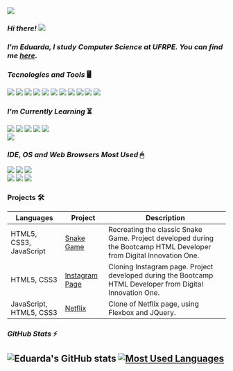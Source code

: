 <img src="https://i.redd.it/m6s5eytp33371.png" />

### _Hi there!_ <img src="https://ib.canaltech.com.br/361132.gif" /> 
### _I'm Eduarda, I study Computer Science at UFRPE. You can find me [here](https://linktr.ee/eduarda.alves)._

### _Tecnologies and Tools_ 🖥

 <img src="https://img.shields.io/badge/Git-F05032?style=for-the-badge&logo=git&logoColor=white" /> <img src="https://img.shields.io/badge/Java-ED8B00?style=for-the-badge&logo=java&logoColor=white" /> 
 <img src="https://img.shields.io/badge/C-00599C?style=for-the-badge&logo=c&logoColor=white" /> <img src="https://img.shields.io/badge/JavaScript-323330?style=for-the-badge&logo=javascript&logoColor=F7DF1E" /> 
 <img src="https://img.shields.io/badge/CSS3-1572B6?style=for-the-badge&logo=css3&logoColor=white" /> <img src="https://img.shields.io/badge/HTML5-E34F26?style=for-the-badge&logo=html5&logoColor=white" /> 
 <img src="https://img.shields.io/badge/.NET-5C2D91?style=for-the-badge&logo=dot-net&logoColor=white" /> <img src="https://img.shields.io/badge/Markdown-000000?style=for-the-badge&logo=markdown&logoColor=white" /> 
 <img src="https://img.shields.io/badge/Bootstrap-563D7C?style=for-the-badge&logo=bootstrap&logoColor=white" /> <img src="https://img.shields.io/badge/Spring-6DB33F?style=for-the-badge&logo=spring&logoColor=white" /> 
 <img src="https://img.shields.io/badge/Microsoft-666666?style=for-the-badge&logo=microsoft&logoColor=white" /> 

### _I'm Currently Learning_ ⏳ 

 <img src="https://img.shields.io/badge/Python-3776AB?style=for-the-badge&logo=python&logoColor=white" /> <img src="https://img.shields.io/badge/C%23-239120?style=for-the-badge&logo=c-sharp&logoColor=white" /> <img src="https://img.shields.io/badge/Java-ED8B00?style=for-the-badge&logo=java&logoColor=white" />
 <img src="https://img.shields.io/badge/MySQL-00000F?style=for-the-badge&logo=mysql&logoColor=white" /> 
 <img src="https://img.shields.io/badge/Microsoft%20SQL%20Sever-CC2927?style=for-the-badge&logo=microsoft%20sql%20server&logoColor=white" />  
 <img src="https://img.shields.io/badge/.NET-5C2D91?style=for-the-badge&logo=dot-net&logoColor=white" />
  

### _IDE, OS and Web Browsers Most Used_ 🖱 

 <img src="https://img.shields.io/badge/Firefox_Browser-FF7139?style=for-the-badge&logo=Firefox-Browser&logoColor=white" /> <img src="https://img.shields.io/badge/Linux_Mint-87CF3E?style=for-the-badge&logo=linux-mint&logoColor=white" /> 
 <img src="https://img.shields.io/badge/Windows-0078D6?style=for-the-badge&logo=windows&logoColor=white" />  
 <img src="https://img.shields.io/badge/Opera-FF1B2D?style=for-the-badge&logo=Opera&logoColor=white" /> <img src="https://img.shields.io/badge/IntelliJIDEA-000000.svg?style=for-the-badge&logo=intellij-idea&logoColor=white" /> 
 <img src="https://img.shields.io/badge/Visual_Studio_Code-0078D4?style=for-the-badge&logo=visual%20studio%20code&logoColor=white" />
 
 ### Projects 🛠

Languages | Project | Description 
---------- | --------------- | ----------
HTML5, CSS3, JavaScript | [Snake Game](https://github.com/saintravi/snakegame) | Recreating the classic Snake Game. Project developed during the Bootcamp HTML Developer from Digital Innovation One.
HTML5, CSS3 | [Instagram Page](https://github.com/saintravi/instagram-inicial) | Cloning Instagram page. Project developed during the Bootcamp HTML Developer from Digital Innovation One.
JavaScript, HTML5, CSS3 | [Netflix](https://github.com/saintravi/netflix-layout) | Clone of Netflix page, using Flexbox and JQuery.



### _GitHub Stats_ ⚡️

## ![Eduarda's GitHub stats](https://github-readme-stats.vercel.app/api?username=saintravi&show_icons=true&theme=gotham) [![Most Used Languages](https://github-readme-stats.vercel.app/api/top-langs/?username=saintravi&layout=compact&theme=gotham)](https://github.com/saintravi/github-readme-stats)
